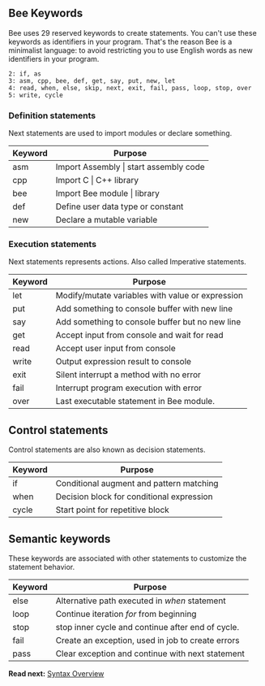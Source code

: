 ## Bee Keywords

Bee uses 29 reserved keywords to create statements. You can't use these keywords as identifiers in your program. That's the reason Bee is a minimalist language: to avoid restricting you to use English words as new identifiers in your program.

```
2: if, as  
3: asm, cpp, bee, def, get, say, put, new, let  
4: read, when, else, skip, next, exit, fail, pass, loop, stop, over 
5: write, cycle 
```

### Definition statements

Next statements are used to import modules or declare something.

| Keyword  | Purpose
|----------|--------------------------------------------------
| asm      | Import Assembly \| start assembly code
| cpp      | Import C \| C++ library
| bee      | Import Bee module \| library
| def      | Define user data type or constant
| new      | Declare a mutable variable

### Execution statements

Next statements represents actions. Also called Imperative statements.

| Keyword  | Purpose
|----------|--------------------------------------------------
| let      | Modify/mutate variables with value or expression
| put      | Add something to console buffer with new line 
| say      | Add something to console buffer but no new line 
| get      | Accept input from console and wait for read
| read     | Accept user input from console 
| write    | Output expression result to console 
| exit     | Silent interrupt a method with no error 
| fail     | Interrupt program execution with error 
| over     | Last executable statement in Bee module.

## Control statements

Control statements are also known as decision statements.

| Keyword  | Purpose
|----------|--------------------------------------------------
| if       | Conditional augment and pattern matching
| when     | Decision block for conditional expression 
| cycle    | Start point for repetitive block

## Semantic keywords

These keywords are associated with other statements to customize the statement behavior.

| Keyword  | Purpose
|----------|--------------------------------------------------
| else     | Alternative path executed in _when_ statement
| loop     | Continue iteration _for_ from beginning
| stop     | stop inner cycle and continue after end of cycle.
| fail     | Create an exception, used in job to create errors
| pass     | Clear exception and continue with next statement

**Read next:** [Syntax Overview](overview.md)